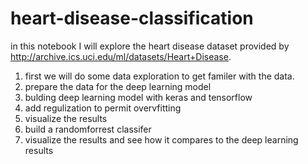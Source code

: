 # heart-disease-classification
in this notebook I will explore the heart disease dataset provided by http://archive.ics.uci.edu/ml/datasets/Heart+Disease.
1. first we will do some data exploration to get familer with the data.
2. prepare the data for the deep learning model
3. bulding deep learning model with keras and tensorflow
4. add regulization to permit overvfitting
5. visualize the results 
6. build a randomforrest classifer
7. visualize the results and see how it compares to the deep learning results
